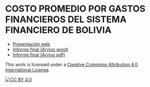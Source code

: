 # COSTO PROMEDIO POR GASTOS FINANCIEROS DEL SISTEMA FINANCIERO DE BOLIVIA

- [Presentación web](#)
- [Informe final (Arvivo word)](https://github.com/PRIMERO-LOS-DATOS/COSTO-PROMEDIO-POR-GASTOS-FINANCIEROS-DEL-SISTEMA-FINANCIERO-DE-BOLIVIA/raw/main/LASPUMSS/COSTO-PROMEDIO-POR-GASTOS-FINANCIEROS-DEL-SISTEMA-FINANCIERO-DE-BOLIVIA/PRINCIPAL-ARTICULO-WORD.docx)
- [Informe final (Arvivo pdf)](https://github.com/PRIMERO-LOS-DATOS/COSTO-PROMEDIO-POR-GASTOS-FINANCIEROS-DEL-SISTEMA-FINANCIERO-DE-BOLIVIA/blob/main/LASPUMSS/COSTO-PROMEDIO-POR-GASTOS-FINANCIEROS-DEL-SISTEMA-FINANCIERO-DE-BOLIVIA/PRINCIPAL-ARTICULO-WORD.pdf)


This work is licensed under a
[Creative Commons Attribution 4.0 International License][cc-by].

[![CC BY 4.0][cc-by-image]][cc-by]

[cc-by]: http://creativecommons.org/licenses/by/4.0/
[cc-by-image]: https://i.creativecommons.org/l/by/4.0/88x31.png
[cc-by-shield]: https://img.shields.io/badge/License-CC%20BY%204.0-lightgrey.svg
